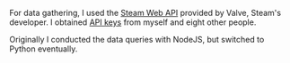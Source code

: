 For data gathering, I used the [Steam Web API](https://developer.valvesoftware.com/wiki/Steam_Web_API) provided by Valve, Steam's developer. I obtained [API keys](https://steamcommunity.com/dev/apikey) from myself and eight other people.

Originally I conducted the data queries with NodeJS, but switched to Python eventually.
